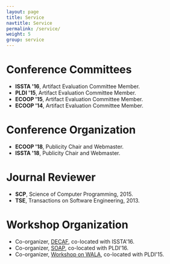 ```yaml
---
layout: page
title: Service
navtitle: Service
permalink: /service/
weight: 5
group: service
---
```


# Conference Committees #
* **ISSTA '16**, Artifact Evaluation Committee Member.
* **PLDI '15**, Artifact Evaluation Committee Member.
* **ECOOP '15**, Artifact Evaluation Committee Member.
* **ECOOP '14**, Artifact Evaluation Committee Member.

# Conference Organization #
* **ECOOP '18**, Publicity Chair and Webmaster.
* **ISSTA '18**, Publicity Chair and Webmaster.

# Journal Reviewer #
* **SCP**, Science of Computer Programming, 2015.
* **TSE**, Transactions on Software Engineering, 2013.

# Workshop Organization #
* Co-organizer, [DECAF][decaf], co-located with ISSTA'16.
* Co-organizer, [SOAP][soap], co-located with PLDI'16.
* Co-organizer, [Workshop on WALA][wow], co-located with PLDI'15.

[wow]: http://researcher.watson.ibm.com/researcher/view_group.php?id=5750
[soap]: http://www.sable.mcgill.ca/soap/
[decaf]: http://karimali.ca